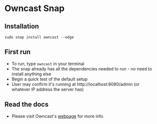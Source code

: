 # Owncast Snap

## Installation
```
sudo snap install owncast --edge
```

## First run
- To run, type `owncast` in your terminal
- The snap already has all the dependencies needed to run - no need to install anything else
- Begin a quick test of the default setup
- User may confirm it's running at http://localhost:8080/admin (or whatever IP address the server has)


## Read the docs
- Please visit Owncast's [webpage](https://github.com/owncast/owncast#configuration) for more info
